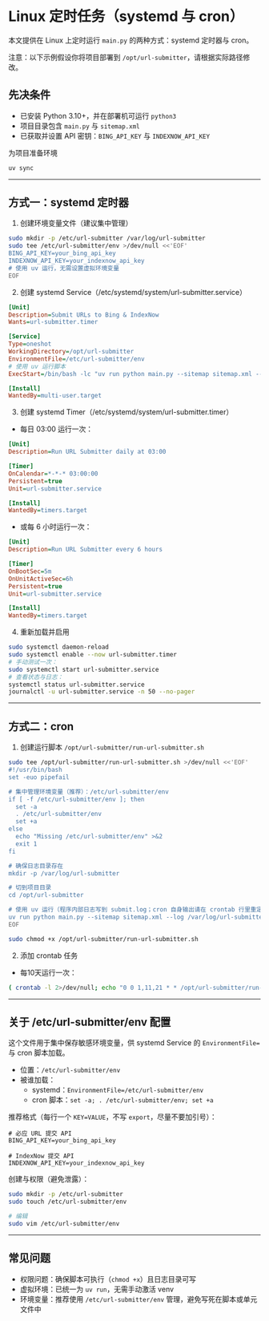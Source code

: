 # Linux 定时任务（systemd 与 cron）

本文提供在 Linux 上定时运行 `main.py` 的两种方式：systemd 定时器与 cron。

注意：以下示例假设你将项目部署到 `/opt/url-submitter`，请根据实际路径修改。

## 先决条件
- 已安装 Python 3.10+，并在部署机可运行 `python3`
- 项目目录包含 `main.py` 与 `sitemap.xml`
- 已获取并设置 API 密钥：`BING_API_KEY` 与 `INDEXNOW_API_KEY`

为项目准备环境
```bash
uv sync
```

---

## 方式一：systemd 定时器

1) 创建环境变量文件（建议集中管理）
```bash
sudo mkdir -p /etc/url-submitter /var/log/url-submitter
sudo tee /etc/url-submitter/env >/dev/null <<'EOF'
BING_API_KEY=your_bing_api_key
INDEXNOW_API_KEY=your_indexnow_api_key
# 使用 uv 运行，无需设置虚拟环境变量
EOF
```

2) 创建 systemd Service（/etc/systemd/system/url-submitter.service）
```ini
[Unit]
Description=Submit URLs to Bing & IndexNow
Wants=url-submitter.timer

[Service]
Type=oneshot
WorkingDirectory=/opt/url-submitter
EnvironmentFile=/etc/url-submitter/env
# 使用 uv 运行脚本
ExecStart=/bin/bash -lc "uv run python main.py --sitemap sitemap.xml --log /var/log/url-submitter/submit.log"

[Install]
WantedBy=multi-user.target
```

3) 创建 systemd Timer（/etc/systemd/system/url-submitter.timer）
- 每日 03:00 运行一次：
```ini
[Unit]
Description=Run URL Submitter daily at 03:00

[Timer]
OnCalendar=*-*-* 03:00:00
Persistent=true
Unit=url-submitter.service

[Install]
WantedBy=timers.target
```
- 或每 6 小时运行一次：
```ini
[Unit]
Description=Run URL Submitter every 6 hours

[Timer]
OnBootSec=5m
OnUnitActiveSec=6h
Persistent=true
Unit=url-submitter.service

[Install]
WantedBy=timers.target
```

4) 重新加载并启用
```bash
sudo systemctl daemon-reload
sudo systemctl enable --now url-submitter.timer
# 手动测试一次：
sudo systemctl start url-submitter.service
# 查看状态与日志：
systemctl status url-submitter.service
journalctl -u url-submitter.service -n 50 --no-pager
```

---

## 方式二：cron

1) 创建运行脚本 `/opt/url-submitter/run-url-submitter.sh`
```bash
sudo tee /opt/url-submitter/run-url-submitter.sh >/dev/null <<'EOF'
#!/usr/bin/bash
set -euo pipefail

# 集中管理环境变量（推荐）：/etc/url-submitter/env
if [ -f /etc/url-submitter/env ]; then
  set -a
  . /etc/url-submitter/env
  set +a
else
  echo "Missing /etc/url-submitter/env" >&2
  exit 1
fi

# 确保日志目录存在
mkdir -p /var/log/url-submitter

# 切到项目目录
cd /opt/url-submitter

# 使用 uv 运行（程序内部日志写到 submit.log；cron 自身输出请在 crontab 行里重定向）
uv run python main.py --sitemap sitemap.xml --log /var/log/url-submitter/submit.log
EOF

sudo chmod +x /opt/url-submitter/run-url-submitter.sh
```

2) 添加 crontab 任务
- 每10天运行一次：
```bash
( crontab -l 2>/dev/null; echo "0 0 1,11,21 * * /opt/url-submitter/run-url-submitter.sh >> /var/log/url-submitter/cron.log 2>&1" ) | crontab -
```

---

## 关于 /etc/url-submitter/env 配置

这个文件用于集中保存敏感环境变量，供 systemd Service 的 `EnvironmentFile=` 与 cron 脚本加载。

- 位置：`/etc/url-submitter/env`
- 被谁加载：
  - systemd：`EnvironmentFile=/etc/url-submitter/env`
  - cron 脚本：`set -a; . /etc/url-submitter/env; set +a`

推荐格式（每行一个 `KEY=VALUE`，不写 `export`，尽量不要加引号）：
```env
# 必应 URL 提交 API
BING_API_KEY=your_bing_api_key

# IndexNow 提交 API
INDEXNOW_API_KEY=your_indexnow_api_key
```

创建与权限（避免泄露）：
```bash
sudo mkdir -p /etc/url-submitter
sudo touch /etc/url-submitter/env

# 编辑
sudo vim /etc/url-submitter/env
```

---

## 常见问题
- 权限问题：确保脚本可执行（`chmod +x`）且日志目录可写
- 虚拟环境：已统一为 `uv run`，无需手动激活 venv
- 环境变量：推荐使用 `/etc/url-submitter/env` 管理，避免写死在脚本或单元文件中

